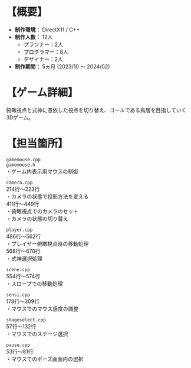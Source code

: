 # 【概要】
- **制作環境：** DirectX11 / C++
- **制作人数：** 12人
  - プランナー：2人
  - プログラマー：8人
  - デザイナー：2人
- **制作期間：** 5ヵ月 (2023/10 ～ 2024/02)


# 【ゲーム詳細】
俯瞰視点と式神に憑依した視点を切り替え、ゴールである鳥居を目指していく3Dゲーム。  

# 【担当箇所】
`gamemouse.cpp`  
`gamemouse.h`  
・ゲーム内表示用マウスの制御

`camera.cpp`  
214行～223行  
・カメラの状態で投影方法を変える  
411行～449行  
・俯瞰視点でのカメラのセット  
・カメラの状態の切り替え  

`player.cpp`  
486行～562行  
・プレイヤー俯瞰視点時の移動処理  
568行～670行  
・式神選択処理  

`scene.cpp`  
554行～574行  
・スロープでの移動処理  

`sensi.cpp`  
178行～309行  
・マウスでのマウス感度の調整  

`stageselect.cpp`  
57行～132行  
・マウスでのステージ選択  

`pause.cpp`  
53行～81行  
・マウスでのポーズ画面内の選択
